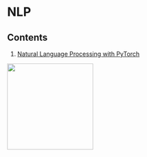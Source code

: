 # NLP

## Contents

1. [Natural Language Processing with PyTorch](https://github.com/JPL-JUNO/NLP/tree/main/NLPP)

<a href="https://learning.oreilly.com/library/view/natural-language-processing/9781491978221/"><img src="https://learning.oreilly.com/covers/urn:orm:book:9781491978221/400w/" width=200></a>
